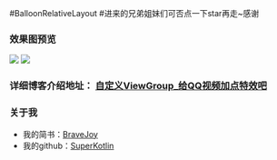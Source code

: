 #BalloonRelativeLayout
#进来的兄弟姐妹们可否点一下star再走~感谢
### 效果图预览
![](/art/my_qq_login.gif)
![](/art/qq_login.gif)
### 详细博客介绍地址： [自定义ViewGroup_给QQ视频加点特效吧](http://www.jianshu.com/p/619cc65d66a5)
### 关于我
 - 我的简书：[BraveJoy](http://www.jianshu.com/users/c96d2a9d160f/timeline)
 - 我的github：[SuperKotlin](https://github.com/SuperKotlin)